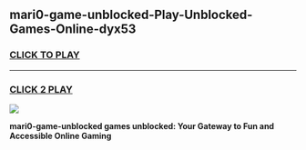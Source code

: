 
## mari0-game-unblocked-Play-Unblocked-Games-Online-dyx53
<h3>
<a href="https://premium76.site?title=mari0-game-unblocked&ref=24A">CLICK TO PLAY</a></h3>
<hr>

<h3>
<a href="https://premium76.site?title=mari0-game-unblocked&ref=24A">CLICK 2 PLAY</a>
  
</h3>

<a href="https://premium76.site?title=mari0-game-unblocked&ref=24A"><img src="https://clearcache.store/games.png"></a>


**mari0-game-unblocked games unblocked: Your Gateway to Fun and Accessible Online Gaming**
